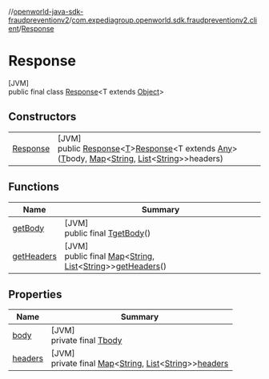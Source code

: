 //[openworld-java-sdk-fraudpreventionv2](../../../index.md)/[com.expediagroup.openworld.sdk.fraudpreventionv2.client](../index.md)/[Response](index.md)

# Response

[JVM]\
public final class [Response](index.md)&lt;T extends [Object](https://docs.oracle.com/javase/8/docs/api/java/lang/Object.html)&gt;

## Constructors

| | |
|---|---|
| [Response](-response.md) | [JVM]<br>public [Response](index.md)&lt;[T](index.md)&gt;[Response](-response.md)&lt;T extends [Any](https://kotlinlang.org/api/latest/jvm/stdlib/kotlin/-any/index.html)&gt;([T](index.md)body, [Map](https://docs.oracle.com/javase/8/docs/api/java/util/Map.html)&lt;[String](https://docs.oracle.com/javase/8/docs/api/java/lang/String.html), [List](https://docs.oracle.com/javase/8/docs/api/java/util/List.html)&lt;[String](https://docs.oracle.com/javase/8/docs/api/java/lang/String.html)&gt;&gt;headers) |

## Functions

| Name | Summary |
|---|---|
| [getBody](get-body.md) | [JVM]<br>public final [T](index.md)[getBody](get-body.md)() |
| [getHeaders](get-headers.md) | [JVM]<br>public final [Map](https://docs.oracle.com/javase/8/docs/api/java/util/Map.html)&lt;[String](https://docs.oracle.com/javase/8/docs/api/java/lang/String.html), [List](https://docs.oracle.com/javase/8/docs/api/java/util/List.html)&lt;[String](https://docs.oracle.com/javase/8/docs/api/java/lang/String.html)&gt;&gt;[getHeaders](get-headers.md)() |

## Properties

| Name | Summary |
|---|---|
| [body](index.md#1540282051%2FProperties%2F-1883119931) | [JVM]<br>private final [T](index.md)[body](index.md#1540282051%2FProperties%2F-1883119931) |
| [headers](index.md#2136599439%2FProperties%2F-1883119931) | [JVM]<br>private final [Map](https://docs.oracle.com/javase/8/docs/api/java/util/Map.html)&lt;[String](https://docs.oracle.com/javase/8/docs/api/java/lang/String.html), [List](https://docs.oracle.com/javase/8/docs/api/java/util/List.html)&lt;[String](https://docs.oracle.com/javase/8/docs/api/java/lang/String.html)&gt;&gt;[headers](index.md#2136599439%2FProperties%2F-1883119931) |
